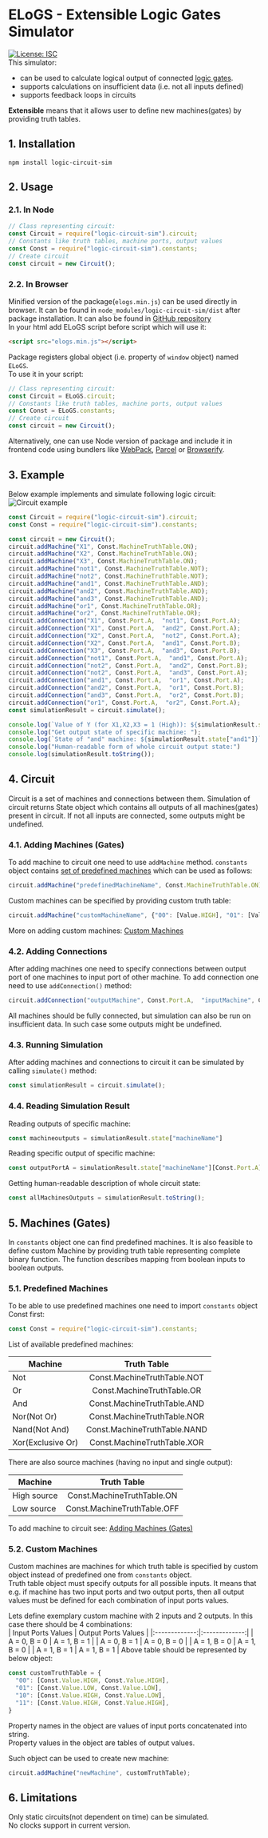 # ELoGS - Extensible Logic Gates Simulator
[![License: ISC](https://img.shields.io/badge/License-ISC-blue.svg)](https://opensource.org/licenses/ISC)  
This simulator:
  - can be used to calculate logical output of connected [logic gates](https://en.wikipedia.org/wiki/Logic_gate).  
  - supports calculations on insufficient data (i.e. not all inputs defined)
  - supports feedback loops in circuits  

**Extensible** means that it allows user to define new machines(gates) by providing truth tables.  
## 1. Installation
```
npm install logic-circuit-sim
```
## 2. Usage
### 2.1. In Node
```javascript
// Class representing circuit:
const Circuit = require("logic-circuit-sim").circuit;
// Constants like truth tables, machine ports, output values
const Const = require("logic-circuit-sim").constants;
// Create circuit
const circuit = new Circuit();
```
### 2.2. In Browser
Minified version of the package(`elogs.min.js`) can be used directly in browser. It can be found in `node_modules/logic-circuit-sim/dist` after package installation. It can also be found in [GitHub repository](https://github.com/mtwarog/ELoGS-Extensible-Logic-Gates-Simulator)  
In your html add ELoGS script before script which will use it:
```html
<script src="elogs.min.js"></script>
```
Package registers global object (i.e. property of `window` object) named `ELoGS`.  
To use it in your script:
```javascript
// Class representing circuit:
const Circuit = ELoGS.circuit;
// Constants like truth tables, machine ports, output values
const Const = ELoGS.constants;
// Create circuit
const circuit = new Circuit();
```
Alternatively, one can use Node version of package and include it in frontend code using bundlers like [WebPack](https://webpack.js.org/), [Parcel](https://parceljs.org/) or [Browserify](http://browserify.org/).
## 3. Example
Below example implements and simulate following logic circuit:  
![Circuit example](https://raw.githubusercontent.com/mtwarog/ELoGS-Extensible-Logic-Gates-Simulator/master/images/logic_gates_example.svg?sanitize=true "Circuit example")
```javascript
const Circuit = require("logic-circuit-sim").circuit;
const Const = require("logic-circuit-sim").constants;

const circuit = new Circuit();
circuit.addMachine("X1", Const.MachineTruthTable.ON);
circuit.addMachine("X2", Const.MachineTruthTable.ON);
circuit.addMachine("X3", Const.MachineTruthTable.ON);
circuit.addMachine("not1", Const.MachineTruthTable.NOT);
circuit.addMachine("not2", Const.MachineTruthTable.NOT);
circuit.addMachine("and1", Const.MachineTruthTable.AND);
circuit.addMachine("and2", Const.MachineTruthTable.AND);
circuit.addMachine("and3", Const.MachineTruthTable.AND);
circuit.addMachine("or1", Const.MachineTruthTable.OR);
circuit.addMachine("or2", Const.MachineTruthTable.OR);
circuit.addConnection("X1", Const.Port.A,  "not1", Const.Port.A);
circuit.addConnection("X1", Const.Port.A,  "and2", Const.Port.A);
circuit.addConnection("X2", Const.Port.A,  "not2", Const.Port.A);
circuit.addConnection("X2", Const.Port.A,  "and1", Const.Port.B);
circuit.addConnection("X3", Const.Port.A,  "and3", Const.Port.B);
circuit.addConnection("not1", Const.Port.A,  "and1", Const.Port.A);
circuit.addConnection("not2", Const.Port.A,  "and2", Const.Port.B);
circuit.addConnection("not2", Const.Port.A,  "and3", Const.Port.A);
circuit.addConnection("and1", Const.Port.A,  "or1", Const.Port.A);
circuit.addConnection("and2", Const.Port.A,  "or1", Const.Port.B);
circuit.addConnection("and3", Const.Port.A,  "or2", Const.Port.B);
circuit.addConnection("or1", Const.Port.A,  "or2", Const.Port.A);
const simulationResult = circuit.simulate();

console.log(`Value of Y (for X1,X2,X3 = 1 (High)): ${simulationResult.state["or2"][Const.Port.A]}`);
console.log("Get output state of specific machine: ");
console.log(`State of "and" machine: ${simulationResult.state["and1"]}`);
console.log("Human-readable form of whole circuit output state:")
console.log(simulationResult.toString());
```
## 4. Circuit
Circuit is a set of machines and connections between them. Simulation of circuit returns State object which contains all outputs of all machines(gates) present in circuit. If not all inputs are connected, some outputs might be undefined.
### 4.1. Adding Machines (Gates)
To add machine to circuit one need to use `addMachine` method. `constants` object contains [set of predefined machines](#51-predefined-machines) which can be used as follows:
```javascript
circuit.addMachine("predefinedMachineName", Const.MachineTruthTable.ON);
```
Custom machines can be specified by providing custom truth table:
```javascript
circuit.addMachine("customMachineName", {"00": [Value.HIGH], "01": [Value.HIGH], "10": [Value.LOW], "11": [Value.LOW]});
```
More on adding custom machines: [Custom Machines](#52-custom-machines)
### 4.2. Adding Connections
After adding machines one need to specify connections between output port of one machines to input port of other machine. To add connection one need to use `addConnection()` method:
```javascript
circuit.addConnection("outputMachine", Const.Port.A,  "inputMachine", Const.Port.A);
```
All machines should be fully connected, but simulation can also be run on insufficient data. In such case some outputs might be undefined.  
### 4.3. Running Simulation
After adding machines and connections to circuit it can be simulated by calling `simulate()` method:
```javascript
const simulationResult = circuit.simulate();
```
### 4.4. Reading Simulation Result
Reading outputs of specific machine:
```javascript
const machineoutputs = simulationResult.state["machineName"]
```
Reading specific output of specific machine:
```javascript
const outputPortA = simulationResult.state["machineName"][Const.Port.A];
```
Getting human-readable description of whole circuit state:
```javascript
const allMachinesOutputs = simulationResult.toString();
```
## 5. Machines (Gates)
In `constants` object one can find predefined machines. It is also feasible to define custom Machine by providing truth table representing complete binary function. The function describes mapping from boolean inputs to boolean outputs.  
### 5.1. Predefined Machines
To be able to use predefined machines one need to import `constants` object Const first:
```javascript
const Const = require("logic-circuit-sim").constants;
```
List of available predefined machines:

| Machine | Truth Table |
| ------------- |:-------------:|
| Not | Const.MachineTruthTable.NOT |
| Or | Const.MachineTruthTable.OR |
| And | Const.MachineTruthTable.AND |
| Nor(Not Or) | Const.MachineTruthTable.NOR |
| Nand(Not And) | Const.MachineTruthTable.NAND |
| Xor(Exclusive Or) | Const.MachineTruthTable.XOR |

There are also source machines (having no input and single output):

| Machine | Truth Table |
| ------------- |:-------------:|
| High source | Const.MachineTruthTable.ON |
| Low source | Const.MachineTruthTable.OFF |

To add machine to circuit see: [Adding Machines (Gates)](#41-adding-machines-gates)
### 5.2. Custom Machines
Custom machines are machines for which truth table is specified by custom object instead of predefined one from `constants` object.  
Truth table object must specify outputs for all possible inputs. It means that e.g. if machine has two input ports and two output ports, then all output values must be defined for each combination of input ports values.  

Lets define exemplary custom machine with 2 inputs and 2 outputs. In this case there should be 4 combinations:  
| Input Ports Values        | Output Ports Values           |
|:-------------:|:-------------:|
| A = 0, B = 0 | A = 1, B = 1 |
| A = 0, B = 1 | A = 0, B = 0 |
| A = 1, B = 0 | A = 1, B = 0 |
| A = 1, B = 1 | A = 1, B = 1 |
Above table should be represented by below object:
```javascript
const customTruthTable = {
  "00": [Const.Value.HIGH, Const.Value.HIGH],
  "01": [Const.Value.LOW, Const.Value.LOW],
  "10": [Const.Value.HIGH, Const.Value.LOW],
  "11": [Const.Value.HIGH, Const.Value.HIGH],
}
```
Property names in the object are values of input ports concatenated into string.  
Property values in the object are tables of output values.  

Such object can be used to create new machine:
```javascript
circuit.addMachine("newMachine", customTruthTable);
```
## 6. Limitations
Only static circuits(not dependent on time) can be simulated.  
No clocks support in current version.  
